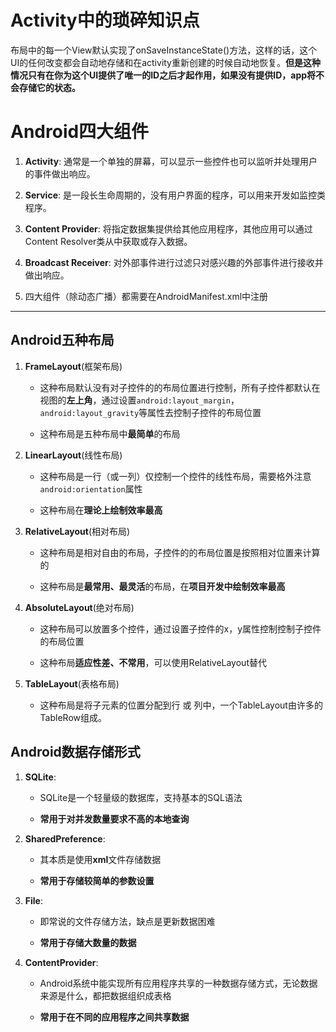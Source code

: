 # Activity中的琐碎知识点

布局中的每一个View默认实现了onSaveInstanceState\(\)方法，这样的话，这个UI的任何改变都会自动地存储和在activity重新创建的时候自动地恢复。**但是这种情况只有在你为这个UI提供了唯一的ID之后才起作用，如果没有提供ID，app将不会存储它的状态。**

# Android四大组件

1. **Activity**: 通常是一个单独的屏幕，可以显示一些控件也可以监听并处理用户的事件做出响应。

2. **Service**: 是一段长生命周期的，没有用户界面的程序，可以用来开发如监控类程序。

3. **Content Provider**: 将指定数据集提供给其他应用程序，其他应用可以通过Content Resolver类从中获取或存入数据。

4. **Broadcast Receiver**: 对外部事件进行过滤只对感兴趣的外部事件进行接收并做出响应。

5. 四大组件（除动态广播）都需要在AndroidManifest.xml中注册

---

## Android五种布局

1. **FrameLayout**\(框架布局\)

   * 这种布局默认没有对子控件的的布局位置进行控制，所有子控件都默认在视图的**左上角**，通过设置`android:layout_margin`，`android:layout_gravity`等属性去控制子控件的布局位置

   * 这种布局是五种布局中**最简单**的布局

2. **LinearLayout**\(线性布局\)

   * 这种布局是一行（或一列）仅控制一个控件的线性布局，需要格外注意`android:orientation`属性

   * 这种布局在**理论上绘制效率最高**

3. **RelativeLayout**\(相对布局\)

   * 这种布局是相对自由的布局，子控件的的布局位置是按照相对位置来计算的

   * 这种布局是**最常用、最灵活**的布局，在**项目开发中绘制效率最高**

4. **AbsoluteLayout**\(绝对布局\)

   * 这种布局可以放置多个控件，通过设置子控件的x，y属性控制控制子控件的布局位置

   * 这种布局**适应性差、不常用**，可以使用RelativeLayout替代

5. **TableLayout**\(表格布局\)

   * 这种布局是将子元素的位置分配到行 或 列中，一个TableLayout由许多的TableRow组成。

## Android数据存储形式

1. **SQLite**:

   * SQLite是一个轻量级的数据库，支持基本的SQL语法

   * **常用于对并发数量要求不高的本地查询**

2. **SharedPreference**:

   * 其本质是使用**xml**文件存储数据

   * **常用于存储较简单的参数设置**

3. **File**:

   * 即常说的文件存储方法，缺点是更新数据困难

   * **常用于存储大数量的数据**

4. **ContentProvider**:

   * Android系统中能实现所有应用程序共享的一种数据存储方式，无论数据来源是什么，都把数据组织成表格

   * **常用于在不同的应用程序之间共享数据**



